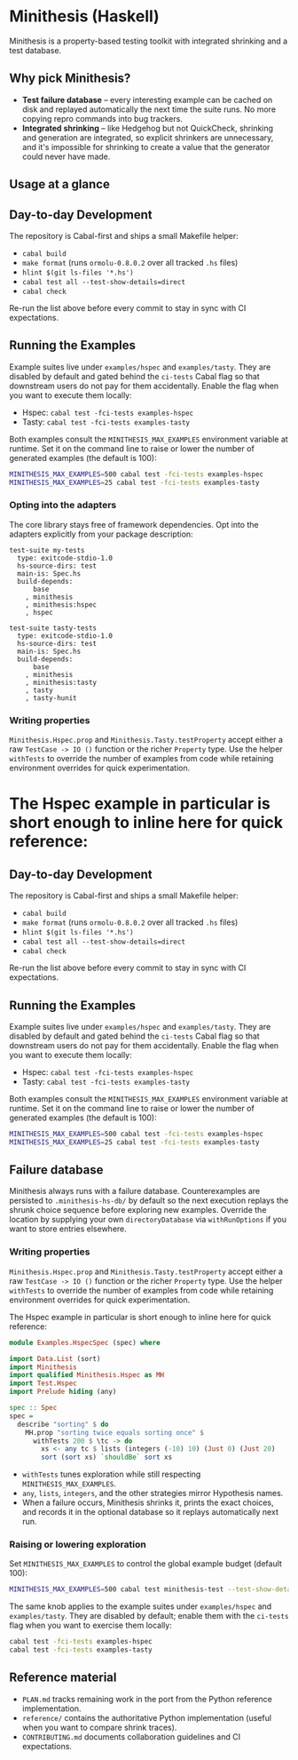 # Minithesis (Haskell)

Minithesis is a property-based testing toolkit with integrated shrinking and a test database.

## Why pick Minithesis?

- **Test failure database** – every interesting example can be cached on disk and replayed automatically the next time the suite runs. No more copying repro commands into bug trackers.
- **Integrated shrinking** – like Hedgehog but not QuickCheck, shrinking and generation are integrated, so explicit shrinkers are unnecessary, and it's impossible for shrinking to create a value that the generator could never have made.

## Usage at a glance

## Day-to-day Development

The repository is Cabal-first and ships a small Makefile helper:

- `cabal build`
- `make format` (runs `ormolu-0.8.0.2` over all tracked `.hs` files)
- `hlint $(git ls-files '*.hs')`
- `cabal test all --test-show-details=direct`
- `cabal check`

Re-run the list above before every commit to stay in sync with CI expectations.

## Running the Examples

Example suites live under `examples/hspec` and `examples/tasty`. They are disabled by default and gated behind the `ci-tests` Cabal flag so that downstream users do not pay for them accidentally. Enable the flag when you want to execute them locally:

- Hspec: `cabal test -fci-tests examples-hspec`
- Tasty: `cabal test -fci-tests examples-tasty`

Both examples consult the `MINITHESIS_MAX_EXAMPLES` environment variable at runtime. Set it on the command line to raise or lower the number of generated examples (the default is 100):

```bash
MINITHESIS_MAX_EXAMPLES=500 cabal test -fci-tests examples-hspec
MINITHESIS_MAX_EXAMPLES=25 cabal test -fci-tests examples-tasty
```

### Opting into the adapters

The core library stays free of framework dependencies. Opt into the adapters explicitly from your package description:

```cabal
test-suite my-tests
  type: exitcode-stdio-1.0
  hs-source-dirs: test
  main-is: Spec.hs
  build-depends:
      base
    , minithesis
    , minithesis:hspec
    , hspec

test-suite tasty-tests
  type: exitcode-stdio-1.0
  hs-source-dirs: test
  main-is: Spec.hs
  build-depends:
      base
    , minithesis
    , minithesis:tasty
    , tasty
    , tasty-hunit
```

### Writing properties

`Minithesis.Hspec.prop` and `Minithesis.Tasty.testProperty` accept either a raw `TestCase -> IO ()` function or the richer `Property` type. Use the helper `withTests` to override the number of examples from code while retaining environment overrides for quick experimentation.

The Hspec example in particular is short enough to inline here for quick reference:
=======
## Day-to-day Development

The repository is Cabal-first and ships a small Makefile helper:

- `cabal build`
- `make format` (runs `ormolu-0.8.0.2` over all tracked `.hs` files)
- `hlint $(git ls-files '*.hs')`
- `cabal test all --test-show-details=direct`
- `cabal check`

Re-run the list above before every commit to stay in sync with CI expectations.

## Running the Examples

Example suites live under `examples/hspec` and `examples/tasty`. They are disabled by default and gated behind the `ci-tests` Cabal flag so that downstream users do not pay for them accidentally. Enable the flag when you want to execute them locally:

- Hspec: `cabal test -fci-tests examples-hspec`
- Tasty: `cabal test -fci-tests examples-tasty`

Both examples consult the `MINITHESIS_MAX_EXAMPLES` environment variable at runtime. Set it on the command line to raise or lower the number of generated examples (the default is 100):

```bash
MINITHESIS_MAX_EXAMPLES=500 cabal test -fci-tests examples-hspec
MINITHESIS_MAX_EXAMPLES=25 cabal test -fci-tests examples-tasty
```

## Failure database

Minithesis always runs with a failure database. Counterexamples are persisted to `.minithesis-hs-db/` by default so the next execution replays the shrunk choice sequence before exploring new examples. Override the location by supplying your own `directoryDatabase` via `withRunOptions` if you want to store entries elsewhere.

### Writing properties

`Minithesis.Hspec.prop` and `Minithesis.Tasty.testProperty` accept either a raw `TestCase -> IO ()` function or the richer `Property` type. Use the helper `withTests` to override the number of examples from code while retaining environment overrides for quick experimentation.

The Hspec example in particular is short enough to inline here for quick reference:

```haskell
module Examples.HspecSpec (spec) where

import Data.List (sort)
import Minithesis
import qualified Minithesis.Hspec as MH
import Test.Hspec
import Prelude hiding (any)

spec :: Spec
spec =
  describe "sorting" $ do
    MH.prop "sorting twice equals sorting once" $
      withTests 200 $ \tc -> do
        xs <- any tc $ lists (integers (-10) 10) (Just 0) (Just 20)
        sort (sort xs) `shouldBe` sort xs
```

- `withTests` tunes exploration while still respecting `MINITHESIS_MAX_EXAMPLES`.
- `any`, `lists`, `integers`, and the other strategies mirror Hypothesis names.
- When a failure occurs, Minithesis shrinks it, prints the exact choices, and records it in the optional database so it replays automatically next run.

### Raising or lowering exploration

Set `MINITHESIS_MAX_EXAMPLES` to control the global example budget (default 100):

```bash
MINITHESIS_MAX_EXAMPLES=500 cabal test minithesis-test --test-show-details=direct
```

The same knob applies to the example suites under `examples/hspec` and `examples/tasty`. They are disabled by default; enable them with the `ci-tests` flag when you want to exercise them locally:

```bash
cabal test -fci-tests examples-hspec
cabal test -fci-tests examples-tasty
```

## Reference material

- `PLAN.md` tracks remaining work in the port from the Python reference implementation.
- `reference/` contains the authoritative Python implementation (useful when you want to compare shrink traces).
- `CONTRIBUTING.md` documents collaboration guidelines and CI expectations.
